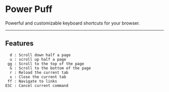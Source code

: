 # Power Puff

Powerful and customizable keyboard shortcuts for your browser.

---

## Features
```
  d : Scroll down half a page
  u : scroll up half a page
 gg : Scroll to the top of the page
  G : Scroll to the bottom of the page
  r : Reload the current tab
  x : Close the current tab
 ff : Navigate to links
ESC : Cancel current command
```
